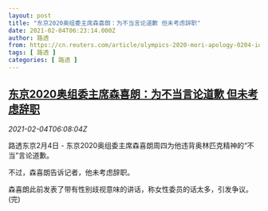 ```yaml
---
layout: post
title: "东京2020奥组委主席森喜朗：为不当言论道歉 但未考虑辞职"
date: 2021-02-04T06:23:14.000Z
author: 路透
from: https://cn.reuters.com/article/olympics-2020-mori-apology-0204-idCNKBS2A40KA
tags: [ 路透 ]
categories: [ 路透 ]
---
```

<!--1612419794000-->
[东京2020奥组委主席森喜朗：为不当言论道歉 但未考虑辞职](https://cn.reuters.com/article/olympics-2020-mori-apology-0204-idCNKBS2A40KA)
------

<div>
<div><i>2021-02-04T06:08:04Z</i></div><p>路透东京2月4日 - 东京2020奥组委主席森喜朗周四为他违背奥林匹克精神的“不当”言论道歉。</p><p>不过，森喜朗告诉记者，他未考虑辞职。</p><p>森喜朗此前发表了带有性别歧视意味的讲话，称女性委员的话太多，引发争议。(完)</p>
</div>
